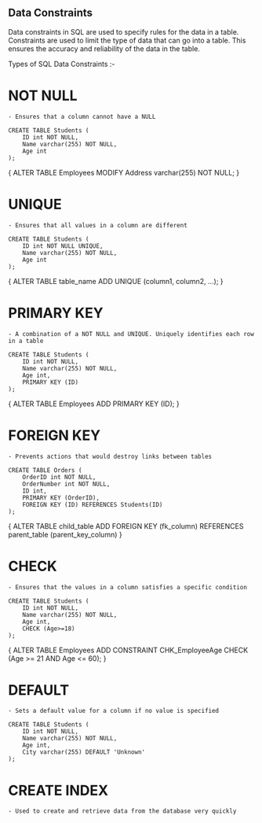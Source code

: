 ## Data Constraints

Data constraints in SQL are used to specify rules for the data in a table. Constraints are used to limit the type of data that can go into a table. This ensures the accuracy and reliability of the data in the table.

Types of SQL Data Constraints :-

# NOT NULL 
    - Ensures that a column cannot have a NULL 

```
CREATE TABLE Students (
    ID int NOT NULL,
    Name varchar(255) NOT NULL,
    Age int
);
```

{
    ALTER TABLE Employees
    MODIFY Address varchar(255) NOT NULL;
}

# UNIQUE 
    - Ensures that all values in a column are different
```
CREATE TABLE Students (
    ID int NOT NULL UNIQUE,
    Name varchar(255) NOT NULL,
    Age int
);
```

{
    ALTER TABLE table_name
    ADD UNIQUE (column1, column2, ...);
}

# PRIMARY KEY 
    - A combination of a NOT NULL and UNIQUE. Uniquely identifies each row in a table
```
CREATE TABLE Students (
    ID int NOT NULL,
    Name varchar(255) NOT NULL,
    Age int,
    PRIMARY KEY (ID)
);
```

{
    ALTER TABLE Employees
    ADD PRIMARY KEY (ID);
}

# FOREIGN KEY 
    - Prevents actions that would destroy links between tables
```
CREATE TABLE Orders (
    OrderID int NOT NULL,
    OrderNumber int NOT NULL,
    ID int,
    PRIMARY KEY (OrderID),
    FOREIGN KEY (ID) REFERENCES Students(ID)
);
```

{
    ALTER TABLE child_table
    ADD FOREIGN KEY (fk_column)
    REFERENCES parent_table (parent_key_column)
}

# CHECK 
    - Ensures that the values in a column satisfies a specific condition

```
CREATE TABLE Students (
    ID int NOT NULL,
    Name varchar(255) NOT NULL,
    Age int,
    CHECK (Age>=18)
);
```

{
    ALTER TABLE Employees
    ADD CONSTRAINT CHK_EmployeeAge CHECK (Age >= 21 AND Age <= 60);
}

# DEFAULT 
    - Sets a default value for a column if no value is specified
```
CREATE TABLE Students (
    ID int NOT NULL,
    Name varchar(255) NOT NULL,
    Age int,
    City varchar(255) DEFAULT 'Unknown'
);
```


# CREATE INDEX 
    - Used to create and retrieve data from the database very quickly
